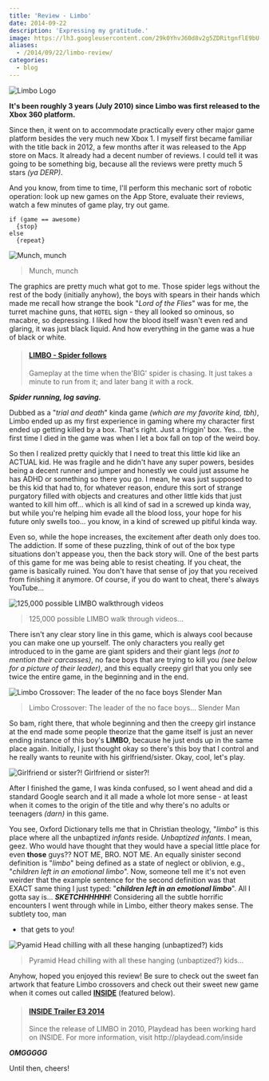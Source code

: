 ```yaml
---
title: 'Review - Limbo'
date: 2014-09-22
description: 'Expressing my gratitude.'
image: https://lh3.googleusercontent.com/29k0YhvJ60d8v2g5ZDRitgnflE9bU-xmT63zMrdXRXgCEL1Bey6Hgw8mQ4fCoRNolbolWBWhKNpZM_6DeScI5TWzHsyMyIoo03wsPgTq5w0OprYSfO94LjYvylxqB3hbOXoGNXsJf2q2kDijY9878dZvzMiepVrg2TVT0lUUwDsAH_TL9YG6dWuVQOOqahIdYO_kw8sAm07Impb6LyGXPmlhWrHmfFjno-M7x8bIdIa1x34YK9etbHPNUkpWHOpvgwd9PcTh_AaD18A5J9Uvzf40AAKiELQpgJNtUou2oHZjZehorJHuiSRGycat91YP8-PyKTvIUzVpUXb416H19slRAQeszaHgg8srIfrhg3aeKJA3vRTccTaDL8XuHddxA1IDrzqVC1PgPvUu-1ZVBfgOcwCM0ESYyfEjKhkgI4HdsrBs0L_OxHZwqnwT2uMTdy1tRh746qe8XCt9KcxTnaciJR6gak8_KEz2PNdS5P3cMBCN8Pry-DqWzbL7ddOY6ckjOm0_0YxkurYE8P7QeAs_9HPTsJsjZqrAGEs-H7cqc_xn4raEADVCnt7QdBahg2xo75tCXN04OMAW_P9fqUeFTB6g0BGroTVZrZpjVVV0bG7qzbOBnU_HIe-s5QKM=w1280-h720-no
aliases:
  - /2014/09/22/limbo-review/
categories:
  - blog
---
```


![Limbo Logo](https://lh3.googleusercontent.com/oqnv5xlI9eBPU6vtzbW6KVMvbHi41q5MNpFjGCKqKyyY5Iisn0W1SPeCKbgReB6TJfT8jyccSoQdmp_FpWqFjeGWzOxW2HdXA31F0fHLO2zzoR-LV0ZKnIn8TKcqiCy8_N5m95rrbx3naY6vxmo8FcYUMVSfONi7w0C0LKblwJCVVL2Zr6QKL1cZS1VezmJi1fxJHAYbB1zrOtCRgyWHXSnYpywOKS3Hx0ngTklUYfiomU7yHwCCxBBVrDF03XztyHdzqmExeOOeVNcqSfxXXgOya5yW7iHgfXEJj5sBlIetyCFfSnsx7cb5zzDll4y-ubxB7KDvHDqz5nqKwZ_aYoHdIBV-u3SuHgOIXZkRUUehr6CrTkiLwnexym6qaWSEzDC_FtJTsNH2cEzXJyiUIRz0t3GGD0XVmh9wUDFA5JC6K0dg0QxCBnDkjsw_dkkNQF39WG5w0zAoMh7JjIp999U735wyDMAsssQZCP55HPsZRN5nkHwzA_G3l6_J_Bttk0SqirDZzXmh6qdCrMm1_SreolU6SpDApBzhrqxA2GiwpuRv7ij_VuQxt-oZPkBkaqS_taPTgnvMTIeRaxCYGpBOm0j5bpingvAKOIIpgwTjvKBQO81qyZY2PWSftNB5=w1600-h526-no)

**It's been roughly 3 years (July 2010) since Limbo was first released to the Xbox 360 platform.**

Since then, it went on to accommodate practically every other major game platform besides the very much new Xbox 1. I myself first became familiar with the title back in 2012, a few months after it was released to the App store on Macs. It already had a decent number of reviews. I could tell it was going to be something big, because all the reviews were pretty much 5 stars _(ya DERP)_.

And you know, from time to time, I'll perform this mechanic sort of robotic operation: look up new games on the App Store, evaluate their reviews, watch a few minutes of game play, try out game.

```text
if (game == awesome)
  {stop}
else
  {repeat}
```

![Munch, munch](https://www.blogcdn.com/www.joystiq.com/media/2011/12/limboxmas-530.jpg)

> Munch, munch

The graphics are pretty much what got to me. Those spider legs without the rest of the body (initially anyhow), the boys with spears in their hands which made me recall how strange the book "_Lord of the Flies_" was for me, the turret machine guns, that `HOTEL` sign - they all looked so ominous, so macabre, so depressing. I liked how the blood itself wasn't even red and glaring, it was just black liquid. And how everything in the game was a hue of black or white.

<blockquote class="embedly-card"><h4><a href="http://www.youtube.com/watch?v=cHjt8LNaUT8">LIMBO - Spider follows</a></h4><p>Gameplay at the time when the'BIG' spider is chasing. It just takes a minute to run from it; and later bang it with a rock.</p></blockquote>
<script async src="//cdn.embedly.com/widgets/platform.js" charset="UTF-8"></script>

**_Spider running, log saving._**

Dubbed as a "_trial and death_" kinda game _(which are my favorite kind, tbh)_, Limbo ended up as my first experience in gaming where my character first ended up getting killed by a box. That's right. Just a friggin' box. Yes... the first time I died in the game was when I let a box fall on top of the weird boy.

So then I realized pretty quickly that I need to treat this little kid like an ACTUAL kid. He was fragile and he didn't have any super powers, besides being a decent runner and jumper and honestly we could just assume he has ADHD or something so there you go. I mean, he was just supposed to be this kid that had to, for whatever reason, endure this sort of strange purgatory filled with objects and creatures and other little kids that just wanted to kill him off... which is all kind of sad in a screwed up kinda way, but while you're helping him evade all the blood loss, your hope for his future only swells too... you know, in a kind of screwed up pitiful kinda way.

Even so, while the hope increases, the excitement after death only does too. The addiction. If some of these puzzling, think of out of the box type situations don't appease you, then the back story will. One of the best parts of this game for me was being able to resist cheating. If you cheat, the game is basically ruined. You don't have that sense of joy that you received from finishing it anymore. Of course, if you do want to cheat, there's always YouTube...

![125,000 possible LIMBO walkthrough videos](https://lh3.googleusercontent.com/550clvI64klq4v2MoifIMCDc-XG8e12TwIP0G044Nluz_bw7Yoj05rj-bX48RU5Y81zB8DkRlBmVj0OlF2hvRoTMID2HKSAxxnsTG2leHfgdGex7pLt_2A57-4JMO-a6-hqqICh3p2kMUEBT6OvOE4G0an-s_C_IHk4JYCrc6UPk8ilSIC1X34kSnjDVtFEu_ORja7be-c6E2jz7r487pHVu4YOjkW6AxkyorLy_RBj12C7dRhqH6sZnuDyZHLJW3RmCgN2-cfMCaixnj2M819K1Eqz9wpZFqztPiIMXJosPZJWgTcguS3m1pEkclO7HxYXlyCiRBM0kAUodhtzSJWMo0ZdKAf7h3xTAnDX_gBmJ_DH1qJYJFgbDs8ftAV07FWPWXDWfCt4UYRk6L92wFQrJ3wH_m2Q9Eq6wITRkkJAT26_5t8cY8YzTw7S26Ihj0T5O1z8NMgWeW0X21jLsJrq2zADGWH33MnkvbmctmSf7iDl-gUrhUSGwSlsonqoxfos7GqmPNsz8h_duST5BNMKl7IDXztXNEztyG0OIvYSzDou_AOgMroArJrJAtd_hkzLhqjQif09IdqdM0RTHmcYNKqs0n5lQDLSUK7kLaYwRRSj3L_OrAp9E45wuF4sI=w297-h220-no)

> 125,000 possible LIMBO walk through videos...

There isn't any clear story line in this game, which is always cool because you can make one up yourself. The only characters you really get introduced to in the game are giant spiders and their giant legs _(not to mention their carcasses)_, no face boys that are trying to kill you _(see below for a picture of their leader)_, and this equally creepy girl that you only see twice the entire game, in the beginning and in the end.

![Limbo Crossover: The leader of the no face boys Slender Man](https://th00.deviantart.net/fs71/PRE/f/2013/048/c/4/limbo_ft__slender_man_by_iresarts-d5vaea7.png)

> Limbo Crossover: The leader of the no face boys... Slender Man

So bam, right there, that whole beginning and then the creepy girl instance at the end made some people theorize that the game itself is just an never ending instance of this boy's **LIMBO**, because he just ends up in the same place again. Initially, I just thought okay so there's this boy that I control and he really wants to reunite with his girlfriend/sister. Okay, cool, let's play.

![Girlfriend or sister?!](https://fc05.deviantart.net/fs70/f/2012/176/a/7/welcome_to_limbo_by_kumonokuni-d54ums6.png) Girlfriend or sister?!

After I finished the game, I was kinda confused, so I went ahead and did a standard Google search and it all made a whole lot more sense - at least when it comes to the origin of the title and why there's no adults or teenagers _(darn)_ in this game.

You see, Oxford Dictionary tells me that in Christian theology, "_limbo_" is this place where all the unbaptized _infants_ reside. _Unbaptized infants_. I mean, geez. Who would have thought that they would have a special little place for even **those** guys?? NOT ME, BRO. NOT ME. An equally sinister second definition is "_limbo_" being defined as a state of neglect or oblivion, e.g., "_children left in an emotional limbo_". Now, someone tell me it's not even weirder that the example sentence for the second definition was that EXACT same thing I just typed: "**_children left in an emotional limbo_**". All I gotta say is... **_SKETCHHHHHH_**! Considering all the subtle horrific encounters I went through while in Limbo, either theory makes sense. The subtlety too, man

- that gets to you!

![Pyamid Head chilling with all these hanging (unbaptized?) kids](https://fc04.deviantart.net/fs71/i/2012/034/3/3/pyramid_head_in_limbo__by_z0h3-d4oj0fa.jpg)

> Pyramid Head chilling with all these hanging (unbaptized?) kids...

Anyhow, hoped you enjoyed this review! Be sure to check out the sweet fan artwork that feature Limbo crossovers and check out their sweet new game when it comes out called [**INSIDE**](https://playdead.com/inside/) (featured below).

<blockquote class="embedly-card"><h4><a href="http://www.youtube.com/watch?v=op4G1--kb-g">INSIDE Trailer E3 2014</a></h4><p>Since the release of LIMBO in 2010, Playdead has been working hard on INSIDE. For more information, visit http://playdead.com/inside</p></blockquote>
<script async src="//cdn.embedly.com/widgets/platform.js" charset="UTF-8"></script>

**_OMGGGGG_**

Until then, cheers!
